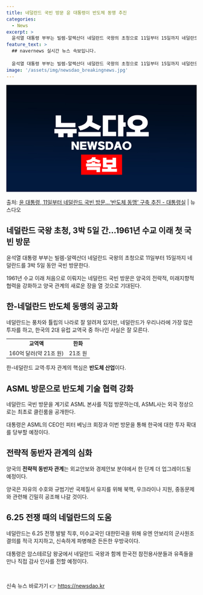 ```yaml
---
title: 네덜란드 국빈 방문 윤 대통령이 반도체 동맹 추진
categories:
  - News
excerpt: >
  윤석열 대통령 부부는 빌렘-알렉산더 네덜란드 국왕의 초청으로 11일부터 15일까지 네덜란드를 3박 5일 동안…
feature_text: >
  ## navernews 실시간 뉴스 속보입니다.

  윤석열 대통령 부부는 빌렘-알렉산더 네덜란드 국왕의 초청으로 11일부터 15일까지 네덜란드를 3박 5일 동안…
image: '/assets/img/newsdao_breakingnews.jpg'
---
```


![뉴스다오 속보](/assets/img/newsdao_breakingnews.jpg)

<p>출처: <a href="https://newsdao.kr/2768" rel="dofollow">윤 대통령, 11일부터 네덜란드 국빈 방문…‘반도체 동맹’ 구축 추진 - 대통령실</a> | 뉴스다오</p>

<h2 data-ke-size="size26">네덜란드 국왕 초청, 3박 5일 간…1961년 수교 이래 첫 국빈 방문</h2>

<p data-ke-size="size16">윤석열 대통령 부부는 빌렘-알렉산더 네덜란드 국왕의 초청으로 11일부터 15일까지 네덜란드를 3박 5일 동안 국빈 방문한다.</p>

<p data-ke-size="size16">1961년 수교 이래 처음으로 이뤄지는 네덜란드 국빈 방문은 양국의 전략적, 미래지향적 협력을 강화하고 양국 관계의 새로운 장을 열 것으로 기대된다.</p>

<h2 data-ke-size="size24">한-네덜란드 반도체 동맹의 공고화</h2>

<p data-ke-size="size16">네덜란드는 풍차와 튤립의 나라로 잘 알려져 있지만, 네덜란드가 우리나라에 가장 많은 투자를 하고, 한국의 2대 유럽 교역국 중 하나인 사실은 잘 모른다.</p>

<table>
	<tr>
		<td style="text-align: center; height: 17px;"><b>교역액</b></td>
		<td style="text-align: center; height: 17px;"><b>한화</b></td>
	</tr>
	<tr>
		<td style="text-align: center; height: 17px;">160억 달러(약 21조 원)</td>
		<td style="text-align: center; height: 17px;">21조 원</td>
	</tr>
</table>

<p data-ke-size="size16">한-네덜란드 교역·투자 관계의 핵심은 <b>반도체 산업</b>이다.</p>

<h2 data-ke-size="size24">ASML 방문으로 반도체 기술 협력 강화</h2>

<p data-ke-size="size16">네덜란드 국빈 방문을 계기로 ASML 본사를 직접 방문하는데, ASML사는 외국 정상으로는 최초로 클린룸을 공개한다.</p>

<p data-ke-size="size16">대통령은 ASML의 CEO인 피터 베닝크 회장과 이번 방문을 통해 한국에 대한 투자 확대를 당부할 예정이다.</p>

<h2 data-ke-size="size24">전략적 동반자 관계의 심화</h2>

<p data-ke-size="size16">양국의 <b>전략적 동반자 관계</b>는 외교안보와 경제안보 분야에서 한 단계 더 업그레이드될 예정이다.</p>

<p data-ke-size="size16">양국은 자유의 수호와 규범기반 국제질서 유지를 위해 북핵, 우크라이나 지원, 중동문제와 관련해 긴밀히 공조해 나갈 것이다.</p>

<h2 data-ke-size="size24">6.25 전쟁 때의 네덜란드의 도움</h2>

<p data-ke-size="size16">네덜란드는 6.25 전쟁 발발 직후, 미수교국인 대한민국을 위해 유엔 안보리의 군사원조 결의를 적극 지지하고, 신속하게 파병해준 든든한 우방국이다.</p>

<p data-ke-size="size16">대통령은 암스테르담 왕궁에서 네덜란드 국왕과 함께 한국전 참전용사분들과 유족들을 만나 직접 감사 인사를 전할 예정이다.</p>

<p data-ke-size="size16">&nbsp;</p> 

신속 뉴스 바로가기 👉 <a href="https://newsdao.kr" rel="dofollow">https://newsdao.kr</a>


